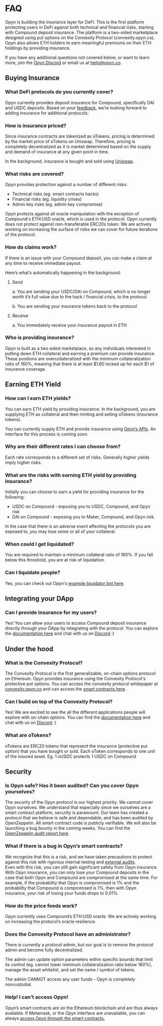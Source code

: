 # FAQ

Opyn is building the insurance layer for DeFi. This is the first platform protecting users in DeFi against both technical and financial risks, starting with Compound deposit insurance. The platform is a two-sided marketplace designed using put options on the Convexity Protocol \(convexity.opyn.co\). Opyn also allows ETH holders to earn meaningful premiums on their ETH holdings by providing insurance.

  
If you have any additional questions not covered below, or want to learn more, join the [Opyn Discord](https://discord.gg/2NFdXaE) or email us at [hello@opyn.co](mailto:hello@opyn.co).

## Buying Insurance

### **What DeFi protocols do you currently cover?** 

Opyn currently provides deposit insurance for Compound, specifically DAI and USDC deposits. Based on your [feedback](mailto:hello@opyn.co), we’re looking forward to adding insurance for additional protocols.

### **How is insurance priced?** 

Since insurance contracts are tokenized as oTokens, pricing is determined by the market price of oTokens on Uniswap. Therefore, pricing is completely decentralized as it is market determined based on the supply and demand of insurance at any given point in time.

In the background, insurance is bought and sold using [Uniswap](https://uniswap.exchange/). 

### **What risks are covered?**  

Opyn provides protection against a number of different risks:

* Technical risks \(eg. smart contracts hacks\)
* Financial risks \(eg. liquidity crises\)
* Admin key risks \(eg. admin key compromise\)

Opyn protects against all oracle manipulation with the exception of Compound's ETH:USD oracle, which is used in the protocol. Opyn currently does not protect against non-transferable ERC20s token. We are actively working on increasing the surface of risks we can cover for future iterations of the protocol.

### **How do claims work?** 

If there is an issue with your Compound deposit, you can make a claim at any time to receive immediate payout.

Here’s what’s automatically happening in the background: 

1. Send 

   a. You are sending your USDC/DAI on Compound, which is no longer worth it’s full value due to the hack / financial crisis, to the protocol 

   b. You are sending your insurance tokens back to the protocol 

2. Receive 

   a. You immediately receive your insurance payout in ETH  

### **Who is providing insurance?**  

Opyn is built as a two sided marketplace, so any individuals interested in putting down ETH collateral and earning a premium can provide insurance. These positions are overcollateralized with the minimum collateralization ratio of 160%, meaning that there is at least $1.60 locked up for each $1 of insurance coverage. 

## Earning ETH Yield 

### **How can I earn ETH yields?** 

You can earn ETH yield by providing insurance. In the background, you are supplying ETH as collateral and then minting and selling oTokens \(insurance tokens\). 

You can currently supply ETH and provide insurance using [Opyn’s APIs](https://opyn.gitbook.io/opyn/). An interface for this process is coming soon.

### **Why are their different rates I can choose from?** 

Each rate corresponds to a different set of risks. Generally higher yields imply higher risks.

### **What are the risks with earning ETH yield by providing insurance?** 

Initially you can choose to earn a yield for providing insurance for the following: 

* USDC on Compound - exposing you to USDC, Compound, and Opyn risk 
* DAI on Compound - exposing you to Maker, Compound, and Opyn risk. 

In the case that there is an adverse event affecting the protocols you are exposed to, you may lose some or all of your collateral. 

### **When could I get liquidated?** 

You are required to maintain a minimum collateral ratio of 160%. If you fall below this threshold, you are at risk of liquidation.

### Can I liquidate people? 

Yes, you can check out Opyn's [example liquidator bot here](https://github.com/opynfinance/LiquidatorBot). 

## Integrating your DApp 

### Can I provide insurance for my users? 

Yes! You can allow your users to access Compound deposit insurance directly through your DApp by integrating with the protocol. You can explore the [documentation here](https://opyn.gitbook.io/opyn/insurance-integrations/insurance-buyer-integrations) and chat with us on [Discord](https://discord.gg/2NFdXaE) :\) 

## Under the hood 

### What is the Convexity Protocol? 

The Convexity Protocol is the first generalizable, on-chain options protocol on Ethereum. Opyn provides insurance using the Convexity Protocol's protective put options. You can access the convexity protocol whitepaper at [convexity.opyn.co](http://convexity.opyn.co/) and can access the [smart contracts here](https://opyn.gitbook.io/opyn/abis-smart-contract-addresses). 

### Can I build on top of the Convexity Protocol? 

Yes! We are excited to see the all the different applications people will explore with on-chain options. You can find the [documentation here](https://opyn.gitbook.io/opyn/) and chat with us on [Discord](https://discord.gg/2NFdXaE) :\) 

### What are oTokens? 

oTokens are ERC20 tokens that represent the insurance \(protective put option\) that you have bought or sold. Each oToken corresponds to one unit of the insured asset. Eg. 1 oUSDC protects 1 USDC on Compound 

## Security 

### Is Opyn safe? Has it been audited? Can you cover Opyn yourselves? 

The security of the Opyn protocol is our highest priority. We cannot cover Opyn ourselves. We understand that especially since we ourselves are a smart contract platform, security is paramount. Our team has created a protocol that we believe is safe and dependable, and has been audited by OpenZeppelin. All smart contract code is publicly verifiable. We will also be launching a bug bounty in the coming weeks. You can find the [OpenZeppelin audit report here](https://blog.openzeppelin.com/opyn-contracts-audit/).

### What if there is a bug in Opyn’s smart contracts? 

We recognize that this is a risk, and we have taken precautions to protect against this risk with rigorous internal testing and [external audits](https://blog.openzeppelin.com/opyn-contracts-audit/).   
Even with this risk, you can still gain significant safety from Opyn insurance. With Opyn insurance, you can only lose your Compound deposits in the case that both Opyn and Compound are compromised at the same time. For example, if the probability that Opyn is compromised is 1% and the probability that Compound is compromised is 1%, then with Opyn insurance, your risk of losing your funds drops to 0.01%. 

### How do the price feeds work? 

Opyn currently uses Compound’s ETH:USD oracle. We are actively working on increasing the protocol’s oracle resilience. 

### Does the Convexity Protocol have an administrator? 

There is currently a protocol admin, but our goal is to remove the protocol admin and become fully decentralized. 

The admin can update option parameters within specific bounds that limit its control \(eg. cannot lower minimum collateralization ratio below 160%\), manage the asset whitelist, and set the name / symbol of tokens. 

The admin CANNOT access any user funds - Opyn is completely noncustodial. 

### Help! I can’t access Opyn! 

Opyn’s smart contracts are on the Ethereum blockchain and are thus always available. If Metamask, or the Opyn interface are unavailable, you can always [access Opyn through the smart contracts. ](https://opyn.gitbook.io/opyn/abis-smart-contract-addresses)

